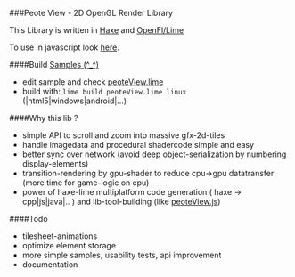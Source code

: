 ###Peote View - 2D OpenGL Render Library

This Library is written in [Haxe](http://haxe.org) and [OpenFl/Lime](http://www.openfl.org/documentation/setup/install-haxe/)
  
To use in javascript look [here](https://github.com/maitag/peoteView.js). 

####Build [Samples (^_^)](http://maitag.github.io/peote-view/)

- edit sample and check [peoteView.lime](https://github.com/maitag/peote-view/blob/master/peoteView.lime#L10)  
- build with: `lime build peoteView.lime linux` (|html5|windows|android|...)


####Why this lib ?

- simple API to scroll and zoom into massive gfx-2d-tiles
- handle imagedata and procedural shadercode simple and easy
- better sync over network (avoid deep object-serialization by numbering display-elements)
- transition-rendering by gpu-shader to reduce cpu->gpu datatransfer (more time for game-logic on cpu)
- power of haxe-lime multiplatform code generation ( haxe -> cpp|js|java|.. )
  and lib-tool-building (like [peoteView.js](https://github.com/maitag/peoteView.js))

####Todo

- tilesheet-animations
- optimize element storage
- more simple samples, usability tests, api improvement
- documentation